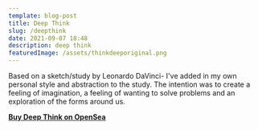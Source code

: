 ```yaml
---
template: blog-post
title: Deep Think
slug: /deepthink
date: 2021-09-07 18:48
description: deep think
featuredImage: /assets/thinkdeeporiginal.png
---
```

Based on a sketch/study by Leonardo DaVinci- I've added in my own personal style and abstraction to the study. The intention was to create a feeling of imagination, a feeling of wanting to solve problems and an exploration of the forms around us.

**[Buy Deep Think on OpenSea](https://opensea.io/assets/0x495f947276749ce646f68ac8c248420045cb7b5e/75511496996509083340559006059282024395904634734945582606826898912847958376449)**